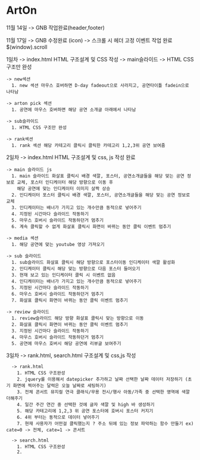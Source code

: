 # ArtOn

11월 14일
  -> GNB 작업완료(header,footer)

11월 17일 
 -> GNB 수정완료 (icon)
 -> 스크롤 시 헤더 고정 이벤트 작업 완료 $(window).scroll

1일차
  -> index.html HTML 구조설계 및 CSS 작성
    -> main슬라이드
      -> HTML CSS 구조만 완성
      
    -> new섹션 
      1. new 섹션 마우스 호버하면 D-day fadeout으로 사라지고, 공연타이틀 fadein으로 나타남
      
    -> arton pick 섹션
      1. 공연에 마우스 호버하면 해당 공연 소개글 아래에서 나타남
      
    -> sub슬라이드
      1. HTML CSS 구조만 완성
      
    -> rank섹션
      1. rank 섹션 해당 카테고리 클릭시 클릭한 카테고리 1,2,3위 공연 보여줌
  
2일차
  -> index.html HTML 구조설계 및 css, js 작성 완료
  
    -> main 슬라이드 js
      1. main 슬라이드 화살표 클릭시 배경 색깔, 포스터, 공연소개글들을 해당 맞는 공연 정보로 교체, 포스터 인디케이터 해당 방향으로 이동 후
        해당 공연에 맞는 인디케이터 이미지 살짝 상승
      2. 인디케이터 포스터 클릭시 배경 색깔, 포스터, 공연소개글들을 해당 맞는 공연 정보로 교체
      3. 인디케이터는 배너가 가지고 있는 개수만큼 동적으로 넣어주기
      4. 지정된 시간마다 슬라이드 작동하기
      5. 마우스 호버시 슬라이드 작동하던거 멈추기
      6. 계속 클릭할 수 없게 화살표 클릭시 화면이 바뀌는 동안 클릭 이벤트 멈추기
      
    -> media 섹션
      1. 해당 공연에 맞는 youtube 영상 가져오기
      
    -> sub 슬라이드 
      1. sub슬라이드 화살표 클릭시 해당 방향으로 포스터이동 인디케이터 색깔 활성화
      2. 인디케이터 클릭시 해당 맞는 방향으로 다음 포스터 들어오기
      3. 현재 보고 있는 인디케이터 클릭 시 이벤트 없음
      4. 인디케이터는 배너가 가지고 있는 개수만큼 동적으로 넣어주기
      5. 지정된 시간마다 슬라이드 작동하기
      6. 마우스 호버시 슬라이드 작동하던거 멈추기
      7. 화살표 클릭시 화면이 바뀌는 동안 클릭 이벤트 멈추기 
      
    -> review 슬라이드
      1. review슬라이드 해당 방향 화살표 클릭시 맞는 방향으로 이동
      2. 화살표 클릭시 화면이 바뀌는 동안 클릭 이벤트 멈추기 
      3. 지정된 시간마다 슬라이드 작동하기
      4. 마우스 호버시 슬라이드 작동하던거 멈추기
      5. 공연에 마우스 호버시 해당 공연에 리뷰글 보여주기
      
3일차
    -> rank.html, search.html 구조설계 및 css,js 작성
    
      -> rank.html
        1. HTML CSS 구조완성
        2. jquery를 이용해서 datepicker 추가하고 날짜 선택한 날짜 데이터 저장하기 (초기 화면에 찍어주는 달력은 오늘 날짜로 세팅하기)
        3. 전체 콘서트 뮤지컬 연극 클래식/무용 전시/행사 아동/가족 중 선택한 영역에 색깔 더해주기
        4. 일간 주간 연간 중 선택한 것에 글자 색깔 및 high 바 생성하기
        5. 해당 카테고리에 1,2,3 위 공연 포스터에 호버시 포스터 커지기
        6. 4위 부터는 동적으로 데이터 넣어주기
        7. 현재 사용자가 어떤걸 클릭했는지 ? 주소 뒤에 있는 정보 파악하는 함수 만들기 ex) cate=0 -> 전체, cate=1 -> 콘서트
        
      -> search.html
        1. HTML CSS 구조완성
        2. 
        
        
        

